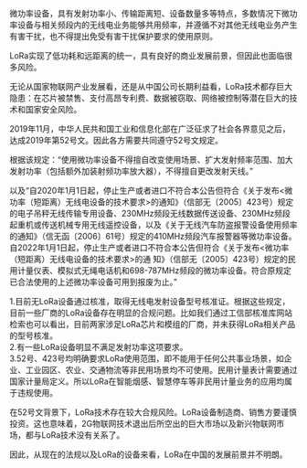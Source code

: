 微功率设备，具有发射功率小、传输距离短、设备数量多等特点，多数情况下微功率设备与相关频段内的无线电业务能够共用频率，并遵循不对其他无线电业务产生有害干扰，也不得提出免受有害干扰保护要求的使用原则。  

LoRa实现了低功耗和远距离的统一，具有良好的商业发展前景，但因此也面临很多风险。  

无论从国家物联网产业发展看，还是从中国公司长期利益看，LoRa技术都存巨大隐患：在芯片被禁售、支付高昂专利费、数据被窃取、网络被控制等潜在巨大的技术和国家安全风险。  

2019年11月，中华人民共和国工业和信息化部在广泛征求了社会各界意见之后，达成2019年第52号文。因此各方需要共同遵守52号文规定。  

根据该规定：“使用微功率设备不得擅自改变使用场景、扩大发射频率范围、加大发射功率（包括额外加装射频功率放大器），不得擅自更改发射天线。”

以及“⾃2020年1⽉1⽇起，停⽌⽣产或者进⼝不符合本公告但符合《关于发布<微功率（短距离）⽆线电设备的技术要求>的通知》（信部⽆〔2005〕423号）规定的电⼦吊秤⽆线传输专⽤设备、230MHz频段⽆线数据传送设备、230MHz频段起重机或传送机械专⽤⽆线遥控设备，以及《关于⽆线汽⻋防盗报警设备使⽤频率的通知》（信⽆函〔2006〕61号）规定的410MHz频段汽⻋报警器等微功率设备。⾃2022年1⽉1⽇起，停⽌⽣产或者进⼝不符合本公告但符合《关于发布<微功率（短距离）⽆线电设备的技术要求>的通
知》（信部⽆〔2005〕423号）规定的⺠⽤计量仪表、模拟式⽆绳电话机和698-787MHz频段的微功率设备。符合原规定已合法使⽤的上述微功率设备可⽤到报废为⽌。”   

1.目前无LoRa设备通过核准，取得无线电发射设备型号核准证。根据这些规定，目前一些厂商的LoRa设备存在明显的合规问题。比如我们通过工信部核准库网站检索也可以看出，目前两家涉足LoRa芯片和模组的厂商，并未获得LoRa相关产品的型号核准。  
2.有一些LoRa设备明显不满足发射功率这项要求。   
3.52号、423号均明确要求LoRa使用范围，即不能用于任何公共事业场景，如企业、工业园区、农业、交通物流等非民用场景均不可使用。民用计量表计需要通过国家计量局定义。所以LoRa在智能烟感、智慧停车等非民用计量业务的应用均属于违规使用。

在52号文背景下，LoRa技术存在较大合规风险。LoRa设备制造商、销售方要谨慎投资。这也意味着，2G物联网技术退出后所空出的巨大市场以及新兴物联网市场，都与LoRa技术没有关系了。

因此，从现在的法规以及LoRa的设备来看，LoRa在中国的发展前景并不明朗。
